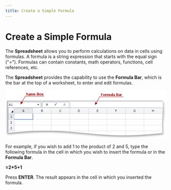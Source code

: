 ```yaml
---
title: Create a Simple Formula
---
```

# Create a Simple Formula
The **Spreadsheet** allows you to perform calculations on data in cells using formulas. A formula is a string expression that starts with the equal sign ("="). Formulas can contain constants, math operators, functions, cell references, etc.

The **Spreadsheet** provides the capability to use the **Formula Bar**, which is the bar at the top of a worksheet, to enter and edit formulas.

![FormulaBar.png](../../../images/Img21238.png)

For example, if you wish to add 1 to the product of 2 and 5, type the following formula in the cell in which you wish to insert the formula or in the **Formula Bar**.

**=2*5+1**

Press **ENTER**. The result appears in the cell in which you inserted the formula.